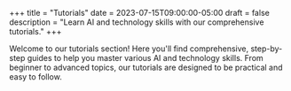 +++
title = "Tutorials"
date = 2023-07-15T09:00:00-05:00
draft = false
description = "Learn AI and technology skills with our comprehensive tutorials."
+++

Welcome to our tutorials section! Here you'll find comprehensive, step-by-step guides to help you master various AI and technology skills. From beginner to advanced topics, our tutorials are designed to be practical and easy to follow.